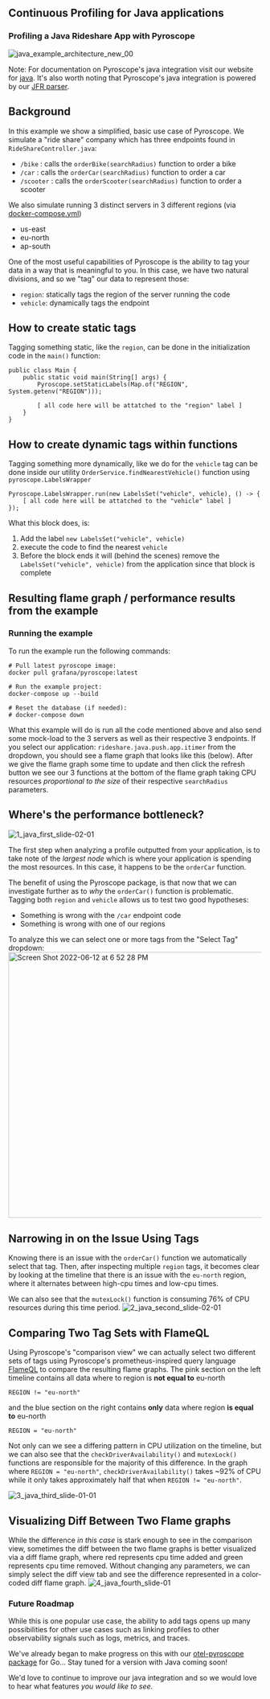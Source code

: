 ## Continuous Profiling for Java applications
### Profiling a Java Rideshare App with Pyroscope
![java_example_architecture_new_00](https://user-images.githubusercontent.com/23323466/173369880-da9210af-9a60-4ace-8326-f21edf882575.gif)

Note: For documentation on Pyroscope's java integration visit our website for [java](https://pyroscope.io/docs/java/). It's also worth noting that Pyroscope's java integration is powered by our [JFR parser](https://github.com/pyroscope-io/jfr-parser).

## Background
In this example we show a simplified, basic use case of Pyroscope. We simulate a "ride share" company which has three endpoints found in `RideShareController.java`:
- `/bike`    : calls the `orderBike(searchRadius)` function to order a bike
- `/car`     : calls the `orderCar(searchRadius)` function to order a car
- `/scooter` : calls the `orderScooter(searchRadius)` function to order a scooter

We also simulate running 3 distinct servers in 3 different regions (via [docker-compose.yml](https://github.com/pyroscope-io/pyroscope/blob/main/examples/java/rideshare/docker-compose.yml))
- us-east
- eu-north
- ap-south

One of the most useful capabilities of Pyroscope is the ability to tag your data in a way that is meaningful to you. In this case, we have two natural divisions, and so we "tag" our data to represent those:
- `region`: statically tags the region of the server running the code
- `vehicle`: dynamically tags the endpoint


## How to create static tags
Tagging something static, like the `region`, can be done in the initialization code in the `main()` function:
```
public class Main {
    public static void main(String[] args) {
        Pyroscope.setStaticLabels(Map.of("REGION", System.getenv("REGION")));

        [ all code here will be attatched to the "region" label ]
    }
}
```

## How to create dynamic tags within functions
Tagging something more dynamically, like we do for the `vehicle` tag can be done inside our utility `OrderService.findNearestVehicle()` function using `pyroscope.LabelsWrapper`
```
Pyroscope.LabelsWrapper.run(new LabelsSet("vehicle", vehicle), () -> {
    [ all code here will be attatched to the "vehicle" label ]
});
```

What this block does, is:
1. Add the label `new LabelsSet("vehicle", vehicle)`
2. execute the code to find the nearest `vehicle`
3. Before the block ends it will (behind the scenes) remove the `LabelsSet("vehicle", vehicle)` from the application since that block is complete

## Resulting flame graph / performance results from the example
### Running the example
To run the example run the following commands:
```
# Pull latest pyroscope image:
docker pull grafana/pyroscope:latest

# Run the example project:
docker-compose up --build

# Reset the database (if needed):
# docker-compose down
```

What this example will do is run all the code mentioned above and also send some mock-load to the 3 servers as well as their respective 3 endpoints. If you select our application: `rideshare.java.push.app.itimer` from the dropdown, you should see a flame graph that looks like this (below). After we give the flame graph some time to update and then click the refresh button we see our 3 functions at the bottom of the flame graph taking CPU resources _proportional to the size_ of their respective `searchRadius` parameters.

## Where's the performance bottleneck?
![1_java_first_slide-02-01](https://user-images.githubusercontent.com/23323466/173832109-5cf085d7-4164-4112-98ff-95bacf207185.png)

The first step when analyzing a profile outputted from your application, is to take note of the _largest node_ which is where your application is spending the most resources. In this case, it happens to be the `orderCar` function.

The benefit of using the Pyroscope package, is that now that we can investigate further as to _why_ the `orderCar()` function is problematic. Tagging both `region` and `vehicle` allows us to test two good hypotheses:
- Something is wrong with the `/car` endpoint code
- Something is wrong with one of our regions

To analyze this we can select one or more tags from the "Select Tag" dropdown:
<img width="529" alt="Screen Shot 2022-06-12 at 6 52 28 PM" src="https://user-images.githubusercontent.com/23323466/173279005-d87ba766-12c6-461f-a74e-9333bb3e7403.png">

## Narrowing in on the Issue Using Tags
Knowing there is an issue with the `orderCar()` function we automatically select that tag. Then, after inspecting multiple `region` tags, it becomes clear by looking at the timeline that there is an issue with the `eu-north` region, where it alternates between high-cpu times and low-cpu times.

We can also see that the `mutexLock()` function is consuming 76% of CPU resources during this time period.
![2_java_second_slide-02-01](https://user-images.githubusercontent.com/23323466/173831827-085b9fe5-0538-4ea4-8da7-777b71359bf9.png)

## Comparing Two Tag Sets with FlameQL
Using Pyroscope's "comparison view" we can actually select two different sets of tags using Pyroscope's prometheus-inspired query language [FlameQL](https://pyroscope.io/docs/flameql/) to compare the resulting flame graphs. The pink section on the left timeline contains all data where to region is **not equal to** eu-north
```
REGION != "eu-north"
```
and the blue section on the right contains **only** data where region **is equal to** eu-north
```
REGION = "eu-north"
```

Not only can we see a differing pattern in CPU utilization on the timeline, but we can also see that the `checkDriverAvailability()` and `mutexLock()` functions are responsible for the majority of this difference.
In the graph where `REGION = "eu-north"`, `checkDriverAvailability()` takes ~92% of CPU while it only takes approximately half that when `REGION != "eu-north"`.

![3_java_third_slide-01-01](https://user-images.githubusercontent.com/23323466/173831391-769d3f26-4b7a-4c2d-815c-324ecbbf06f5.png)

## Visualizing Diff Between Two Flame graphs
While the difference _in this case_ is stark enough to see in the comparison view, sometimes the diff between the two flame graphs is better visualized via a diff flame graph, where red represents cpu time added and green represents cpu time removed. Without changing any parameters, we can simply select the diff view tab and see the difference represented in a color-coded diff flame graph.
![4_java_fourth_slide-01](https://user-images.githubusercontent.com/23323466/173279888-85c9eead-e3cd-48e6-bf73-204e1074ad2b.jpg)


### Future Roadmap
While this is one popular use case, the ability to add tags opens up many possibilities for other use cases such as linking profiles to other observability signals such as logs, metrics, and traces.

We've already began to make progress on this with our [otel-pyroscope package](https://github.com/pyroscope-io/otel-profiling-go#baseline-diffs) for Go... Stay tuned for a version with Java coming soon!

We'd love to continue to improve our java integration and so we would love to hear what features _you would like to see_.
